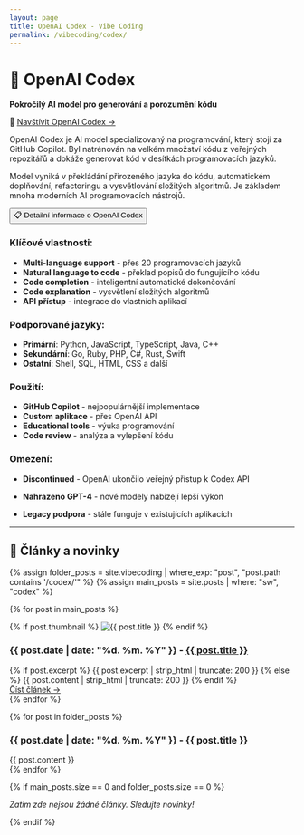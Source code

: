 ```yaml
---
layout: page
title: OpenAI Codex - Vibe Coding
permalink: /vibecoding/codex/
---
```


# 🧠 OpenAI Codex

**Pokročilý AI model pro generování a porozumění kódu**

🔗 [Navštívit OpenAI Codex →](https://openai.com/codex)

OpenAI Codex je AI model specializovaný na programování, který stojí za GitHub Copilot. Byl natrénován na velkém množství kódu z veřejných repozitářů a dokáže generovat kód v desítkách programovacích jazyků.

Model vyniká v překládání přirozeného jazyka do kódu, automatickém doplňování, refactoringu a vysvětlování složitých algoritmů. Je základem mnoha moderních AI programovacích nástrojů.

<div class="vibecoding-details">
  <button class="vibecoding-toggle collapsed" onclick="toggleDetails(this)">
    📋 Detailní informace o OpenAI Codex
  </button>
  <div class="vibecoding-content" markdown="1">

### Klíčové vlastnosti:
- **Multi-language support** - přes 20 programovacích jazyků
- **Natural language to code** - překlad popisů do fungujícího kódu
- **Code completion** - inteligentní automatické dokončování
- **Code explanation** - vysvětlení složitých algoritmů
- **API přístup** - integrace do vlastních aplikací

### Podporované jazyky:
- **Primární**: Python, JavaScript, TypeScript, Java, C++
- **Sekundární**: Go, Ruby, PHP, C#, Rust, Swift
- **Ostatní**: Shell, SQL, HTML, CSS a další

### Použití:
- **GitHub Copilot** - nejpopulárnější implementace
- **Custom aplikace** - přes OpenAI API
- **Educational tools** - výuka programování
- **Code review** - analýza a vylepšení kódu

### Omezení:
- **Discontinued** - OpenAI ukončilo veřejný přístup k Codex API
- **Nahrazeno GPT-4** - nové modely nabízejí lepší výkon
- **Legacy podpora** - stále funguje v existujících aplikacích

  </div>
</div>

<hr>

<h2>📰 Články a novinky</h2>

{% assign folder_posts = site.vibecoding | where_exp: "post", "post.path contains '/codex/'" %}
{% assign main_posts = site.posts | where: "sw", "codex" %}

{% for post in main_posts %}
<article class="vibecoding-article excerpt-article">
  {% if post.thumbnail %}
    <img src="{{ post.thumbnail }}" alt="{{ post.title }}" class="article-thumbnail">
  {% endif %}
  <h3>{{ post.date | date: "%d. %m. %Y" }} - <a href="{{ post.url }}">{{ post.title }}</a></h3>
  <div class="article-excerpt">
    {% if post.excerpt %}
      {{ post.excerpt | strip_html | truncate: 200 }}
    {% else %}
      {{ post.content | strip_html | truncate: 200 }}
    {% endif %}
  </div>
  <a href="{{ post.url }}" class="article-read-more">Číst článek →</a>
  <div class="article-separator"></div>
</article>
{% endfor %}

{% for post in folder_posts %}
<article class="vibecoding-article full-article">
  <h3>{{ post.date | date: "%d. %m. %Y" }} - {{ post.title }}</h3>
  <div class="article-content">
    {{ post.content }}
  </div>
</article>
{% endfor %}

{% if main_posts.size == 0 and folder_posts.size == 0 %}
<p><em>Zatím zde nejsou žádné články. Sledujte novinky!</em></p>
{% endif %} 